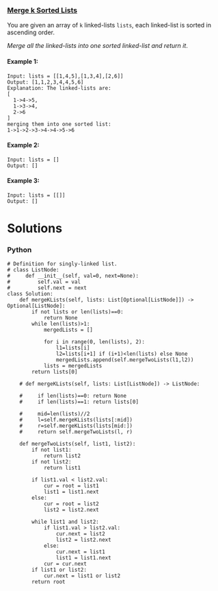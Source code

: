 ### [Merge k Sorted Lists](https://leetcode.com/problems/merge-k-sorted-lists/) <br>

You are given an array of `k` linked-lists `lists`, each linked-list is sorted in ascending order.

*Merge all the linked-lists into one sorted linked-list and return it*.




#### Example 1:

```
Input: lists = [[1,4,5],[1,3,4],[2,6]]
Output: [1,1,2,3,4,4,5,6]
Explanation: The linked-lists are:
[
  1->4->5,
  1->3->4,
  2->6
]
merging them into one sorted list:
1->1->2->3->4->4->5->6

```

#### Example 2:

```
Input: lists = []
Output: []

```


#### Example 3:

```
Input: lists = [[]]
Output: []

```


# Solutions

### Python
```
# Definition for singly-linked list.
# class ListNode:
#     def __init__(self, val=0, next=None):
#         self.val = val
#         self.next = next
class Solution:
    def mergeKLists(self, lists: List[Optional[ListNode]]) -> Optional[ListNode]:
        if not lists or len(lists)==0:
            return None
        while len(lists)>1:
            mergedLists = []

            for i in range(0, len(lists), 2):
                l1=lists[i]
                l2=lists[i+1] if (i+1)<len(lists) else None
                mergedLists.append(self.mergeTwoLists(l1,l2))
            lists = mergedLists
        return lists[0]
        
    # def mergeKLists(self, lists: List[ListNode]) -> ListNode:
        
    #     if len(lists)==0: return None
    #     if len(lists)==1: return lists[0]
        
    #     mid=len(lists)//2
    #     l=self.mergeKLists(lists[:mid])
    #     r=self.mergeKLists(lists[mid:])
    #     return self.mergeTwoLists(l, r)

    def mergeTwoLists(self, list1, list2):
        if not list1:
            return list2
        if not list2:
            return list1

        if list1.val < list2.val:
            cur = root = list1
            list1 = list1.next
        else:
            cur = root = list2
            list2 = list2.next

        while list1 and list2:
            if list1.val > list2.val:
                cur.next = list2
                list2 = list2.next
            else:
                cur.next = list1
                list1 = list1.next
            cur = cur.next
        if list1 or list2:
            cur.next = list1 or list2
        return root
```
